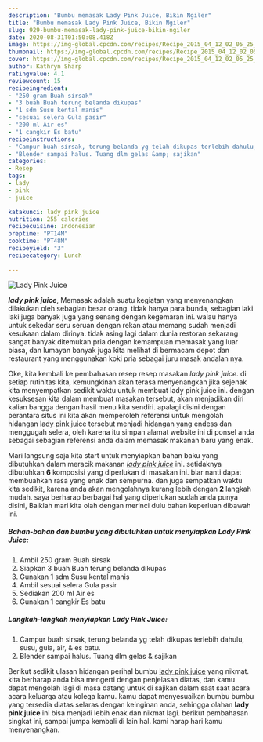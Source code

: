 ```yaml
---
description: "Bumbu memasak Lady Pink Juice, Bikin Ngiler"
title: "Bumbu memasak Lady Pink Juice, Bikin Ngiler"
slug: 929-bumbu-memasak-lady-pink-juice-bikin-ngiler
date: 2020-08-31T01:50:08.418Z
image: https://img-global.cpcdn.com/recipes/Recipe_2015_04_12_02_05_25_818_944741d845936b63d7d1/751x532cq70/lady-pink-juice-foto-resep-utama.jpg
thumbnail: https://img-global.cpcdn.com/recipes/Recipe_2015_04_12_02_05_25_818_944741d845936b63d7d1/751x532cq70/lady-pink-juice-foto-resep-utama.jpg
cover: https://img-global.cpcdn.com/recipes/Recipe_2015_04_12_02_05_25_818_944741d845936b63d7d1/751x532cq70/lady-pink-juice-foto-resep-utama.jpg
author: Kathryn Sharp
ratingvalue: 4.1
reviewcount: 15
recipeingredient:
- "250 gram Buah sirsak"
- "3 buah Buah terung belanda dikupas"
- "1 sdm Susu kental manis"
- "sesuai selera Gula pasir"
- "200 ml Air es"
- "1 cangkir Es batu"
recipeinstructions:
- "Campur buah sirsak, terung belanda yg telah dikupas terlebih dahulu, susu, gula, air, &amp; es batu."
- "Blender sampai halus. Tuang dlm gelas &amp; sajikan"
categories:
- Resep
tags:
- lady
- pink
- juice

katakunci: lady pink juice 
nutrition: 255 calories
recipecuisine: Indonesian
preptime: "PT14M"
cooktime: "PT48M"
recipeyield: "3"
recipecategory: Lunch

---
```



![Lady Pink Juice](https://img-global.cpcdn.com/recipes/Recipe_2015_04_12_02_05_25_818_944741d845936b63d7d1/751x532cq70/lady-pink-juice-foto-resep-utama.jpg)

<b><i>lady pink juice</i></b>, Memasak adalah suatu kegiatan yang menyenangkan dilakukan oleh sebagian besar orang. tidak hanya para bunda, sebagian laki laki juga banyak juga yang senang dengan kegemaran ini. walau hanya untuk sekedar seru seruan dengan rekan atau memang sudah menjadi kesukaan dalam dirinya. tidak asing lagi dalam dunia restoran sekarang sangat banyak ditemukan pria dengan kemampuan memasak yang luar biasa, dan lumayan banyak juga kita melihat di bermacam depot dan restaurant yang menggunakan koki pria sebagai juru masak andalan nya.

Oke, kita kembali ke pembahasan resep resep masakan <i>lady pink juice</i>. di setiap rutinitas kita, kemungkinan akan terasa menyenangkan jika sejenak kita menyempatkan sedikit waktu untuk membuat lady pink juice ini. dengan kesuksesan kita dalam membuat masakan tersebut, akan menjadikan diri kalian bangga dengan hasil menu kita sendiri. apalagi disini dengan perantara situs ini kita akan memperoleh referensi untuk mengolah hidangan <u>lady pink juice</u> tersebut menjadi hidangan yang endess dan menggugah selera, oleh karena itu simpan alamat website ini di ponsel anda sebagai sebagian referensi anda dalam memasak makanan baru yang enak.




Mari langsung saja kita start untuk menyiapkan bahan baku yang dibutuhkan dalam meracik makanan <u><i>lady pink juice</i></u> ini. setidaknya dibutuhkan <b>6</b> komposisi yang diperlukan di masakan ini. biar nanti dapat membuahkan rasa yang enak dan sempurna. dan juga sempatkan waktu kita sedikit, karena anda akan mengolahnya kurang lebih dengan <b>2</b> langkah mudah. saya berharap berbagai hal yang diperlukan sudah anda punya disini, Baiklah mari kita olah dengan merinci dulu bahan keperluan dibawah ini.

<!--inarticleads1-->

##### Bahan-bahan dan bumbu yang dibutuhkan untuk menyiapkan Lady Pink Juice:

1. Ambil 250 gram Buah sirsak
1. Siapkan 3 buah Buah terung belanda dikupas
1. Gunakan 1 sdm Susu kental manis
1. Ambil sesuai selera Gula pasir
1. Sediakan 200 ml Air es
1. Gunakan 1 cangkir Es batu




<!--inarticleads2-->

##### Langkah-langkah menyiapkan Lady Pink Juice:

1. Campur buah sirsak, terung belanda yg telah dikupas terlebih dahulu, susu, gula, air, &amp; es batu.
1. Blender sampai halus. Tuang dlm gelas &amp; sajikan




Berikut sedikit ulasan hidangan perihal bumbu <u>lady pink juice</u> yang nikmat. kita berharap anda bisa mengerti dengan penjelasan diatas, dan kamu dapat mengolah lagi di masa datang untuk di sajikan dalam saat saat acara acara keluarga atau kolega kamu. kamu dapat menyesuaikan bumbu bumbu yang tersedia diatas selaras dengan keinginan anda, sehingga olahan <b>lady pink juice</b> ini bisa menjadi lebih enak dan nikmat lagi. berikut pembahasan singkat ini, sampai jumpa kembali di lain hal. kami harap hari kamu menyenangkan.
